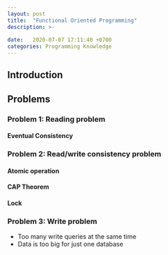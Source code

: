 ```yaml
---
layout: post
title:  "Functional Oriented Programming"
description: >-
  
date:   2020-07-07 17:11:40 +0700
categories: Programming Knowledge
---
```

## Introduction
## Problems
### Problem 1: Reading problem
#### Eventual Consistency
### Problem 2: Read/write consistency problem 
#### Atomic operation
#### CAP Theorem
#### Lock
### Problem 3: Write problem
- Too many write queries at the same time
- Data is too big for just one database